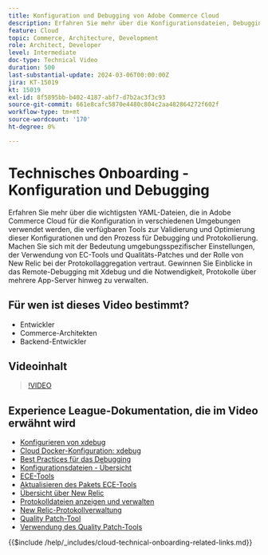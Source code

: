 ```yaml
---
title: Konfiguration und Debugging von Adobe Commerce Cloud
description: Erfahren Sie mehr über die Konfigurationsdateien, Debugging-Tools und die Protokollverwaltung von Adobe Commerce Cloud, die für DevOps, Systemadministratoren und Backend-Entwickler unerlässlich sind.
feature: Cloud
topic: Commerce, Architecture, Development
role: Architect, Developer
level: Intermediate
doc-type: Technical Video
duration: 500
last-substantial-update: 2024-03-06T00:00:00Z
jira: KT-15019
kt: 15019
exl-id: 8f5895bb-b402-4187-abf7-d7b2ac3f3c93
source-git-commit: 661e8cafc5870e4480c804c2aa482864272f602f
workflow-type: tm+mt
source-wordcount: '170'
ht-degree: 0%

---
```


# Technisches Onboarding - Konfiguration und Debugging

Erfahren Sie mehr über die wichtigsten YAML-Dateien, die in Adobe Commerce Cloud für die Konfiguration in verschiedenen Umgebungen verwendet werden, die verfügbaren Tools zur Validierung und Optimierung dieser Konfigurationen und den Prozess für Debugging und Protokollierung. Machen Sie sich mit der Bedeutung umgebungsspezifischer Einstellungen, der Verwendung von EC-Tools und Qualitäts-Patches und der Rolle von New Relic bei der Protokollaggregation vertraut. Gewinnen Sie Einblicke in das Remote-Debugging mit Xdebug und die Notwendigkeit, Protokolle über mehrere App-Server hinweg zu verwalten.

## Für wen ist dieses Video bestimmt?

- Entwickler
- Commerce-Architekten
- Backend-Entwickler

## Videoinhalt

>[!VIDEO](https://video.tv.adobe.com/v/3427709?learn=on)

## Experience League-Dokumentation, die im Video erwähnt wird

- [Konfigurieren von xdebug](https://experienceleague.adobe.com/docs/commerce-cloud-service/user-guide/develop/test/debug.html)
- [Cloud Docker-Konfiguration: xdebug](https://developer.adobe.com/commerce/cloud-tools/docker/test/configure-xdebug/)
- [Best Practices für das Debugging](https://experienceleague.adobe.com/docs/commerce-operations/implementation-playbook/best-practices/development/debugging.html)
- [Konfigurationsdateien - Übersicht](https://experienceleague.adobe.com/docs/commerce-cloud-service/user-guide/configure/overview.html)
- [ECE-Tools](https://experienceleague.adobe.com/docs/commerce-cloud-service/user-guide/dev-tools/ece-tools/package-overview.html)
- [Aktualisieren des Pakets ECE-Tools](https://experienceleague.adobe.com/docs/commerce-cloud-service/user-guide/dev-tools/ece-tools/update-package.html)
- [Übersicht über New Relic](https://experienceleague.adobe.com/docs/commerce-cloud-service/user-guide/monitor/new-relic/new-relic-service.html)
- [Protokolldateien anzeigen und verwalten](https://experienceleague.adobe.com/docs/commerce-cloud-service/user-guide/develop/test/log-locations.html)
- [New Relic-Protokollverwaltung](https://experienceleague.adobe.com/docs/commerce-cloud-service/user-guide/monitor/new-relic/log-management.html)
- [Quality Patch-Tool](https://experienceleague.adobe.com/tools/commerce-quality-patches/index.html)
- [Verwendung des Quality Patch-Tools](https://experienceleague.adobe.com/docs/commerce-operations/tools/quality-patches-tool/usage.html)

{{$include /help/_includes/cloud-technical-onboarding-related-links.md}}
